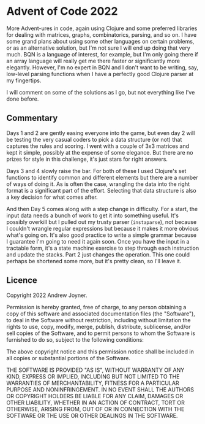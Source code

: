# Advent of Code 2022

More Advent-ures in code, again using Clojure and some preferred libraries for dealing with matrices, graphs, combinatorics, parsing, and so on. I have some grand plans about using some other languages on certain problems, or as an alternative solution, but I'm not sure I will end up doing that very much. BQN is a language of interest, for example, but I'm only going there if an array language will really get me there faster or significantly more elegantly. However, I'm no expert in BQN and I don't want to be writing, say, low-level parsing functions when I have a perfectly good Clojure parser at my fingertips.

I will comment on some of the solutions as I go, but not everything like I've done before.

## Commentary

Days 1 and 2 are gently easing everyone into the game, but even day 2 will be testing the very casual coders to pick a data structure (or not) that captures the rules and scoring. I went with a couple of 3x3 matrices and kept it simple, possibly at the expense of some elegance. But there are no prizes for style in this challenge, it's just stars for right answers.

Days 3 and 4 slowly raise the bar. For both of these I used Clojure's set functions to identify common and different elements but there are a number of ways of doing it. As is often the case, wrangling the data into the right format is a significant part of the effort. Selecting that data structure is also a key decision for what comes after.

And then Day 5 comes along with a step change in difficulty. For a start, the input data needs a bunch of work to get it into something useful. It's possibly overkill but I pulled out my trusty parser (`instaparse`), not because I couldn't wrangle regular expressions but because it makes it more obvious what's going on. It's also good practice to write a simple grammar because I guarantee I'm going to need it again soon. Once you have the input in a tractable form, it's a state machine exercise to step through each instruction and update the stacks. Part 2 just changes the operation. This one could perhaps be shortened some more, but it's pretty clean, so I'll leave it.


## Licence

Copyright 2022 Andrew Joyner.

Permission is hereby granted, free of charge, to any person obtaining a copy of this software and associated documentation files (the "Software"), to deal in the Software without restriction, including without limitation the rights to use, copy, modify, merge, publish, distribute, sublicense, and/or sell copies of the Software, and to permit persons to whom the Software is furnished to do so, subject to the following conditions:

The above copyright notice and this permission notice shall be included in all copies or substantial portions of the Software.

THE SOFTWARE IS PROVIDED "AS IS", WITHOUT WARRANTY OF ANY KIND, EXPRESS OR IMPLIED, INCLUDING BUT NOT LIMITED TO THE WARRANTIES OF MERCHANTABILITY, FITNESS FOR A PARTICULAR PURPOSE AND NONINFRINGEMENT. IN NO EVENT SHALL THE AUTHORS OR COPYRIGHT HOLDERS BE LIABLE FOR ANY CLAIM, DAMAGES OR OTHER LIABILITY, WHETHER IN AN ACTION OF CONTRACT, TORT OR OTHERWISE, ARISING FROM, OUT OF OR IN CONNECTION WITH THE SOFTWARE OR THE USE OR OTHER DEALINGS IN THE SOFTWARE.
